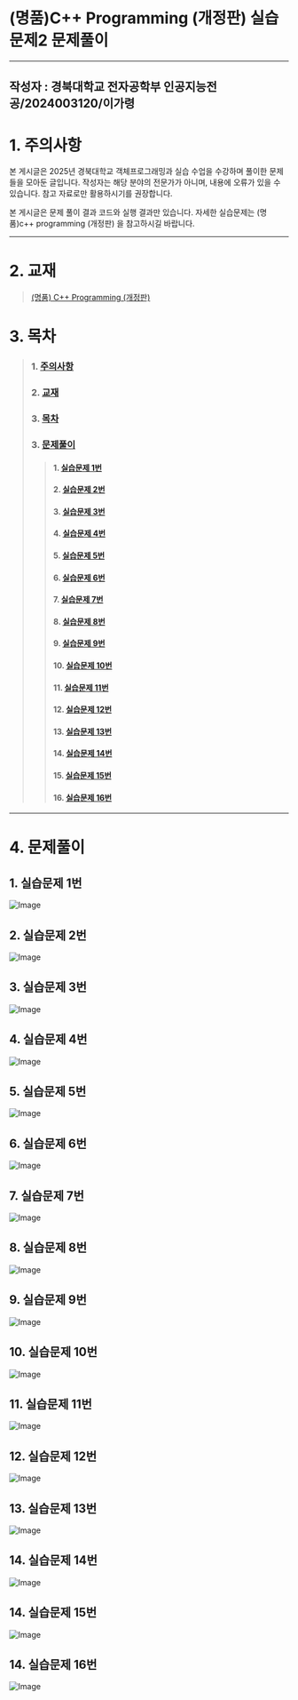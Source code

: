 <a name = "title"></a>
# (명품)C++ Programming (개정판) 실습문제2 문제풀이
---
<a name = "author"></a>
작성자 : 경북대학교 전자공학부 인공지능전공/2024003120/이가령
---
<a name = "caution"></a>
# 1. 주의사항

본 게시글은 2025년 경북대학교 객체프로그래밍과 실습 수업을 수강하며 풀이한 문제들을 모아둔 글입니다. 작성자는 해당 분야의 전문가가 아니며, 내용에 오류가 있을 수 있습니다. 참고 자료로만 활용하시기를 권장합니다.

본 게시글은 문제 풀이 결과 코드와 실행 결과만 있습니다. 자세한 실습문제는 (명품)c++ programming (개정판) 을 참고하시길 바랍니다.

---

<a name = "book"></a>
# 2. 교재
>[(명품) C++ Programming (개정판)](https://www.booksr.co.kr/product/%EB%AA%85%ED%92%88-c-programming%EA%B0%9C%EC%A0%95%ED%8C%90/)

<a name = "chapter"></a>
# 3. 목차
>### 1. <a href = "#caution">주의사항</a>
>### 2. <a href = "#book">교재</a>
>### 3. <a href = "#chapter">목차</a>
>### 3. <a href = "#result">문제풀이</a>
>>#### 1. <a href = "#cp2-1">실습문제 1번</a>
>>#### 2. <a href = "#cp2-2">실습문제 2번</a>
>>#### 3. <a href = "#cp2-3">실습문제 3번</a>
>>#### 4. <a href = "#cp2-4">실습문제 4번</a>
>>#### 5. <a href = "#cp2-5">실습문제 5번</a>
>>#### 6. <a href = "#cp2-6">실습문제 6번</a>
>>#### 7. <a href = "#cp2-7">실습문제 7번</a>
>>#### 8. <a href = "#cp2-8">실습문제 8번</a>
>>#### 9. <a href = "#cp2-9">실습문제 9번</a>
>>#### 10. <a href = "#cp2-10">실습문제 10번</a>
>>#### 11. <a href = "#cp2-11">실습문제 11번</a>
>>#### 12. <a href = "#cp2-12">실습문제 12번</a>
>>#### 13. <a href = "#cp2-13">실습문제 13번</a>
>>#### 14. <a href = "#cp2-14">실습문제 14번</a>
>>#### 15. <a href = "#cp2-15">실습문제 15번</a>
>>#### 16. <a href = "#cp2-16">실습문제 16번</a>
---
<a name = "result"></a>
# 4. 문제풀이
<a name = "cp2-1"></a>
## 1. 실습문제 1번
![Image](https://github.com/user-attachments/assets/5e948354-98e3-4ec6-917a-03863aeb2455)
<a name = "cp2-2"></a>
## 2. 실습문제 2번
![Image](https://github.com/user-attachments/assets/363ba2f3-e35f-4f25-98d0-4905574e18a3)
<a name = "cp2-3"></a>
## 3. 실습문제 3번
![Image](https://github.com/user-attachments/assets/2c679c1c-4eed-4cca-a29f-52570012283f)
<a name = "cp2-4"></a>
## 4. 실습문제 4번
![Image](https://github.com/user-attachments/assets/e621f950-8925-4d29-b046-13dacd95c3ee)
<a name = "cp2-5"></a>
## 5. 실습문제 5번
![Image](https://github.com/user-attachments/assets/4ba5cfcb-b2b7-4f1a-9123-7dd76d5734ec)
<a name = "cp2-6"></a>
## 6. 실습문제 6번
![Image](https://github.com/user-attachments/assets/bbc42973-9bbb-444f-acf8-2aea56c9917c)
<a name = "cp2-7"></a>
## 7. 실습문제 7번
![Image](https://github.com/user-attachments/assets/07167469-cf01-4fa8-989d-4dd266957fa5)
<a name = "cp2-8"></a>
## 8. 실습문제 8번
![Image](https://github.com/user-attachments/assets/a4a86ce0-05a3-4cb5-9e43-7c22dfd2b4f9)
<a name = "cp2-9"></a>
## 9. 실습문제 9번
![Image](https://github.com/user-attachments/assets/e7b1ac7a-a19e-49f2-ab83-09f76a504557)
<a name = "cp2-10"></a>
## 10. 실습문제 10번
![Image](https://github.com/user-attachments/assets/ce81a4ef-7a26-455f-8be6-4567355f2427)
<a name = "cp2-11"></a>
## 11. 실습문제 11번
![Image](https://github.com/user-attachments/assets/bd647eed-bae0-443f-87f4-edcae55599ee)
<a name = "cp2-12"></a>
## 12. 실습문제 12번
![Image](https://github.com/user-attachments/assets/90568efe-87f6-4647-9d68-81b8b03fc9b1)
<a name = "cp2-13"></a>
## 13. 실습문제 13번
![Image](https://github.com/user-attachments/assets/eace3f78-caab-4ee6-8151-60f76563804e)
<a name = "cp2-14"></a>
## 14. 실습문제 14번
![Image](https://github.com/user-attachments/assets/b0737d34-fb84-42c8-a212-9dec138e47ca)
<a name = "cp2-15"></a>
## 14. 실습문제 15번
![Image](https://github.com/user-attachments/assets/4264b46d-7c7e-42da-8a82-e882fc724a88)
<a name = "cp2-16"></a>
## 14. 실습문제 16번
![Image](https://github.com/user-attachments/assets/a9e65b31-7502-4a13-9ad8-1d9509fa39b3)
